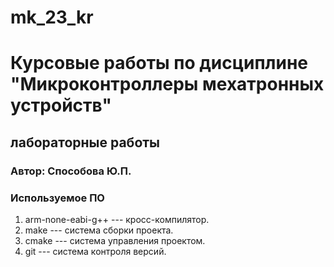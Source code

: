 # mk_23_kr
# Курсовые работы по дисциплине "Микроконтроллеры мехатронных устройств"
## лабораторные работы
### Автор: Способова Ю.П.
### Используемое ПО
1. arm-none-eabi-g++ --- кросс-компилятор.
1. make --- система сборки проекта.
1. cmake --- система управления проектом.
1. git --- система контроля версий.



